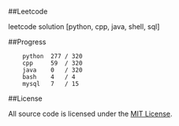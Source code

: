 ##Leetcode

leetcode solution [python, cpp, java, shell, sql]

##Progress

```	
    python  277 / 320
    cpp     59  / 320
    java    0   / 320
    bash    4   / 4
    mysql   7   / 15
```

##License

All source code is licensed under the [MIT License](https://raw.githubusercontent.com/luosch/leetcode/master/LICENSE).
